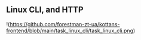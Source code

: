 ## Linux CLI, and HTTP
!(https://github.com/forestman-zt-ua/kottans-frontend/blob/main/task_linux_cli/task_linux_cli.png)